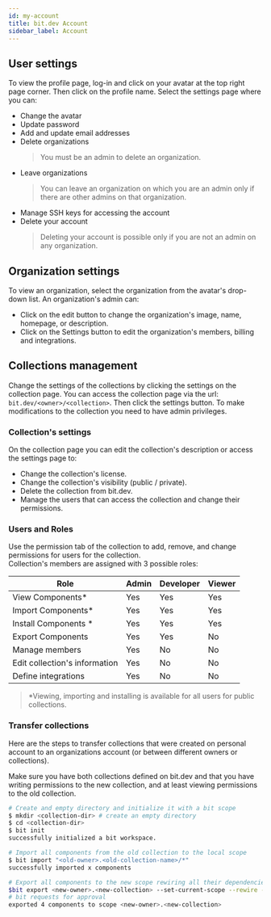 ```yaml
---
id: my-account
title: bit.dev Account
sidebar_label: Account
---
```


## User settings

To view the profile page, log-in and click on your avatar at the top right page corner. Then click on the profile name. Select the settings page where you can: 

- Change the avatar
- Update password
- Add and update email addresses
- Delete organizations
  > You must be an admin to delete an organization.
- Leave organizations
  > You can leave an organization on which you are an admin only if there are other admins on that organization.  
- Manage SSH keys for accessing the account
- Delete your account
  > Deleting your account is possible only if you are not an admin on any organization.

## Organization settings

To view an organization, select the organization from the avatar's drop-down list. An organization's admin can:  

- Click on the edit button to change the organization's image, name, homepage, or description.  
- Click on the Settings button to edit the organization's members, billing and integrations.  

## Collections management

Change the settings of the collections by clicking the settings on the collection page. You can access the collection page via the url: `bit.dev/<owner>/<collection>`. Then click the settings button. To make modifications to the collection you need to have admin privileges.  

### Collection's settings

On the collection page you can edit the collection's description or access the settings page to:  

- Change the collection's license.
- Change the collection's visibility (public / private).
- Delete the collection from bit.dev.
- Manage the users that can access the collection and change their permissions.

### Users and Roles

Use the permission tab of the collection to add, remove, and change permissions for users for the collection.  
Collection's members are assigned with 3 possible roles:  

| Role | Admin | Developer | Viewer |
|---|---|---|---|
| View Components* | Yes | Yes | Yes |
| Import Components* | Yes | Yes | Yes |
| Install Components * | Yes| Yes | Yes |
| Export Components | Yes| Yes | No |
| Manage members | Yes | No | No |
| Edit collection's information | Yes | No | No |
| Define integrations | Yes | No | No |

> *Viewing, importing and installing is available for all users for public collections.  

### Transfer collections

Here are the steps to transfer collections that were created on personal account to an organizations account (or between different owners or collections).  

Make sure you have both collections defined on bit.dev and that you have writing permissions to the new collection, and at least viewing permissions to the old collection.  

```bash
# Create and empty directory and initialize it with a bit scope
$ mkdir <collection-dir> # create an empty directory
$ cd <collection-dir>
$ bit init
successfully initialized a bit workspace.

# Import all components from the old collection to the local scope
$ bit import "<old-owner>.<old-collection-name>/*"
successfully imported x components

# Export all components to the new scope rewiring all their dependencies to the new collection
$bit export <new-owner>.<new-collection> --set-current-scope --rewire --include-dependencies --all
# bit requests for approval
exported 4 components to scope <new-owner>.<new-collection>
```
